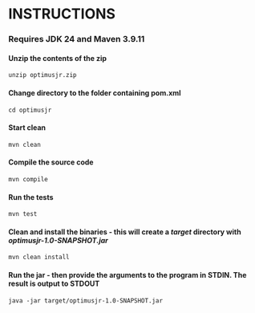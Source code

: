 # INSTRUCTIONS

### Requires JDK 24 and Maven 3.9.11

#### Unzip the contents of the zip
`unzip optimusjr.zip`

#### Change directory to the folder containing pom.xml
`cd optimusjr`

#### Start clean
`mvn clean`

#### Compile the source code
`mvn compile`

#### Run the tests
`mvn test`

#### Clean and install the binaries - this will create a _target_ directory with _optimusjr-1.0-SNAPSHOT.jar_ 
`mvn clean install` 

#### Run the jar - then provide the arguments to the program in STDIN. The result is output to STDOUT
`java -jar target/optimusjr-1.0-SNAPSHOT.jar`